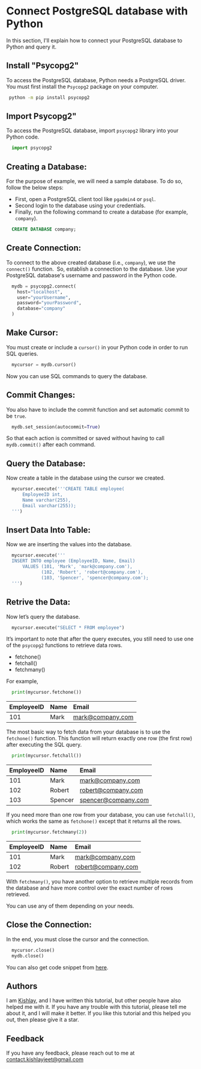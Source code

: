 
# Connect PostgreSQL database with Python

In this section, I'll explain how to connect your PostgreSQL database to Python and query it.


## Install "Psycopg2"
To access the PostgreSQL database, Python needs a PostgreSQL driver. You must first install the `Psycopg2` package on your computer.
```bash
 python -m pip install psycopg2
```

## Import Psycopg2"
To access the PostgreSQL database, import `psycopg2` library into your Python code.
```python
  import psycopg2
```

## Creating a Database:
For the purpose of example, we will need a sample database. To do so, follow the below steps:
- First, open a PostgreSQL client tool like `pgadmin4` or `psql`.
- Second login to the database using your credentials.
- Finally, run the following command to create a database (for example, `company`).
```sql
  CREATE DATABASE company;
```

## Create Connection:
To connect to the above created database (i.e., `company`), we use the `connect()` function. 
So, establish a connection to the database. Use your PostgreSQL database's username and password in the Python code.
```python
  mydb = psycopg2.connect(
    host="localhost",
    user="yourUsername",
    password="yourPassword",
    database="company"
  )
```

## Make Cursor:
You must create or include a `cursor()` in your Python code in order to run SQL queries.
```python
  mycursor = mydb.cursor()
```
Now you can use SQL commands to query the database.

## Commit Changes:
You also have to include the commit function and set automatic commit to be `true`.
```python
  mydb.set_session(autocommit=True)
```
So that each action is committed or saved without having to call `mydb.commit()` after each command.

## Query the Database:
Now create a table in the database using the cursor we created.
```python
  mycursor.execute('''CREATE TABLE employee(  
      EmployeeID int,  
      Name varchar(255),  
      Email varchar(255));
  ''')
```

## Insert Data Into Table:
Now we are inserting the values into the database.
```python
  mycursor.execute('''
  INSERT INTO employee (EmployeeID, Name, Email) 
      VALUES (101, 'Mark', 'mark@company.com'),
             (102, 'Robert', 'robert@company.com'),
             (103, 'Spencer', 'spencer@company.com');
  ''')
```

## Retrive the Data:
Now let’s query the database.
```python
  mycursor.execute("SELECT * FROM employee")
```
It’s important to note that after the query executes, you still need to use one of the `psycopg2` functions to retrieve data rows.

- fetchone()
- fetchall()
- fetchmany()

For example,
```python
  print(mycursor.fetchone())
```
| EmployeeID | Name     | Email               |
| :--------- | :------- | :----------------   |
| 101        | Mark     | mark@company.com    |

The most basic way to fetch data from your database is to use the `fetchone()` function. This function will return exactly one row (the first row) after executing the SQL query.


```python
  print(mycursor.fetchall())
```
| EmployeeID | Name     | Email               |
| :--------- | :------- | :----------------   |
| 101        | Mark     | mark@company.com    |
| 102        | Robert   | robert@company.com  |
| 103        | Spencer  | spencer@company.com |

If you need more than one row from your database, you can use `fetchall()`, which works the same as `fetchone()` except that it returns all the rows.

```python
  print(mycursor.fetchmany(2))
```
| EmployeeID | Name     | Email               |
| :--------- | :------- | :----------------   |
| 101        | Mark     | mark@company.com    |
| 102        | Robert   | robert@company.com  |

With `fetchmany()`, you have another option to retrieve multiple records from the database and have more control over the exact number of rows retrieved.

You can use any of them depending on your needs. 

## Close the Connection:
In the end, you must close the cursor and the connection.
```python
  mycursor.close()
  mydb.close()
```

You can also get code snippet from [here]().

## Authors
I am [Kishlay](https://www.github.com/kishlayjeet), and I have written this tutorial, but other people have also helped me with it.
If you have any trouble with this tutorial, please tell me about it, and I will make it better.
If you like this tutorial and this helped you out, then please give it a star.

## Feedback
If you have any feedback, please reach out to me at contact.kishlayjeet@gmail.com



